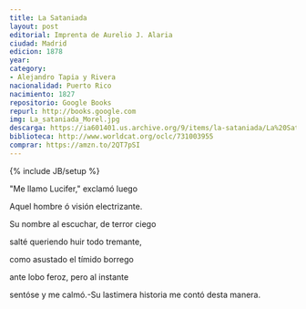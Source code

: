 ```yaml
---
title: La Sataniada
layout: post
editorial: Imprenta de Aurelio J. Alaria
ciudad: Madrid
edicion: 1878
year:
category: 
- Alejandro Tapia y Rivera
nacionalidad: Puerto Rico
nacimiento: 1827
repositorio: Google Books
repurl: http://books.google.com
img: La_sataniada_Morel.jpg
descarga: https://ia601401.us.archive.org/9/items/la-sataniada/La%20Sataniada.pdf
biblioteca: http://www.worldcat.org/oclc/731003955
comprar: https://amzn.to/2QT7pSI
---
```

{% include JB/setup %}

"Me llamo Lucifer," exclamó luego
 
Aquel hombre ó visión electrizante.
 
Su nombre al escuchar, de terror ciego
 
salté queriendo huir todo tremante,
 
como asustado el tímido borrego
 
ante lobo feroz, pero al instante
 
sentóse y me calmó.-Su lastimera
historia me contó desta manera.
